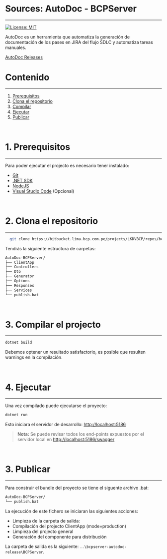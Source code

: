 
# Sources: AutoDoc - BCPServer
---

[![License: MIT](https://img.shields.io/badge/License-MIT-yellow.svg)](https://opensource.org/licenses/MIT)

AutoDoc es un herramienta que automatiza la generación de documentación de los pases en JIRA del flujo SDLC y automatiza tareas manuales.

[AutoDoc Releases](https://bitbucket.lima.bcp.com.pe/projects/LKDVBCP/repos/bcpserver-autodoc-release/browse?at=refs%2Ftags%2Flatest)
# Contenido
---
1. [Prerequisitos](#prerequisitos)
1. [Clona el repositorio](#clona-el-repositorio)
1. [Compilar](#compilar)
1. [Ejecutar](#ejecutar)
1. [Publicar](#publicar)

<br>

# 1. Prerequisitos <a name="prerequisitos"></a>
---
  Para poder ejecutar el projecto es necesario tener instalado:

  - [Git](https://git-scm.com)
  - [.NET SDK](https://dotnet.microsoft.com/en-us/download)
  - [NodeJS](https://nodejs.org/en/download/)
  - [Visual Studio Code](https://code.visualstudio.com/) (Opcional)

<br>

# 2. Clona el repositorio <a name="clona-el-repositorio"></a>
---

  ```bash
    git clone https://bitbucket.lima.bcp.com.pe/projects/LKDVBCP/repos/bcpserver-autodoc-sources/
  ```

  Tendrás la siguiente estructura de carpetas:

  ```bash
  AutoDoc-BCPServer/
  ├── ClientApp
  ├── Controllers
  ├── Dto
  ├── Generator
  ├── Options
  ├── Responses
  ├── Services
  └── publish.bat
  ```

<br>

# 3. Compilar el projecto <a name="compilar"></a>
---

  ```bash
  dotnet build 
  ```
  Debemos optener un resultado satisfactorio, es posible que resulten warnings en la compilación.

<br>

# 4. Ejecutar <a name="ejecutar"></a>
---

  Una vez compilado puede ejecutarse el proyecto:
  
  ```bash
  dotnet run
  ```

  Esto iniciara el servidor de desarrollo: [http://localhost:5186](http://localhost:5186)

  > **Nota:** Se puede revisar todos los end-points expuestos por el servidor local en [http://localhost:5186/swagger](http://localhost:5186/swagger/index.html)

<br>

# 3. Publicar <a name="publicar"></a>
---
  
  Para construir el bundle del proyecto se tiene el siguente archivo .bat:

  ```bash
  AutoDoc-BCPServer/
  └── publish.bat
  ```

  La ejecución de este fichero se iniciaran las siguientes acciones:

  - Limpieza de la carpeta de salida:
  - Compilación del projecto ClientApp (mode=production)
  - Limpieza del projecto general
  - Generación del componente para distribución

  La carpeta de salida es la siguiente: `..\bcpserver-autodoc-release\BCPServer`.

